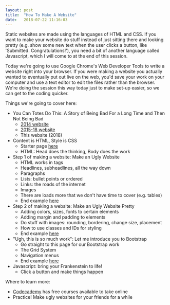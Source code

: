 ```yaml
---
layout: post
title:  "How To Make A Website"
date:   2018-07-22 11:16:03
---
```


Static websites are made using the languages of HTML and CSS. If you want to make your website do stuff instead of just sitting there and looking pretty (e.g. show some new text when the user clicks a button, like 'Submitted. Congratulations!'), you need a bit of another language called Javascript, which I will come to at the end of this session.

Today we're going to use Google Chrome's Web Developer Tools to write a website right into your browser. If you were making a website you actually wanted to eventually put out live on the web, you'd save your work on your computer and use a text editor to edit the files rather than the browser. We're doing the session this way today just to make set-up easier, so we can get to the coding quicker.

Things we're going to cover here:
* You Can Totes Do This: A Story of Being Bad For a Long Time and Then Not Being Bad
    * [2014 website](http://alexabes.github.io/alexabrahams2/)
    * [2015-18 website](alexabrahams.co.uk)
    * This website (2018)
* Content is HTML, Style is CSS
    * Starter page [here](http://alexandraabrahams.com/makewebsites/index.html)
    * HTML: Head does the thinking, Body does the work
* Step 1 of making a website: Make an Ugly Website
    * HTML works in tags
    * Headlines, subheadlines, all the way down
    * Paragraphs
    * Lists: bullet points or ordered
    * Links: the roads of the internet
    * Images
    * There are loads more that we don't have time to cover (e.g. tables)
    * End example [here](http://alexandraabrahams.com/makewebsites/html_only.html)
* Step 2 of making a website: Make an Ugly Website Pretty
    * Adding colors, sizes, fonts to certain elements
    * Adding margin and padding to elements
    * Do stuff with images: rounding, bordering, change size, placement
    * How to use classes and IDs for styling
    * End example [here](http://alexandraabrahams.com/makewebsites/html_and_css.html)
* "Ugh, this is so much work": Let me introduce you to Bootstrap
    * Go straight to this page for our Bootstrap work
    * The Grid System
    * Navigation menus
    * End example [here](http://alexandraabrahams.com/makewebsites/bootstrap.html)
* Javascript: bring your Frankenstein to life!
    * Click a button and make things happen


Where to learn more:
* [Codecademy](https://www.codecademy.com/) has free courses available to take online
* Practice! Make ugly websites for your friends for a while